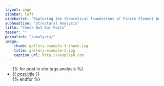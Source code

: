 ```yaml
---
layout: page
sidebar: left
sidebartxt: "Exploring the theoretical foundations of Finite Element Analysis with in-depth tutorials and expert insights into real-world engineering applications."
subheadline: "Structural Analysis"
title: "Check Out Our Posts"
teaser: ""
permalink: "/analysis/"
image:
    thumb: gallery-example-3-thumb.jpg
    title: gallery-example-3.jpg
    caption_url: http://unsplash.com
---
```

<ul>
    {% for post in site.tags.analysis %}
    <li><a href="{{ site.url }}{{ site.baseurl }}{{ post.url }}">{{ post.title }}</a></li>
    {% endfor %}
</ul>